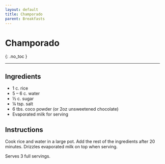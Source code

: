 ```yaml
---
layout: default
title: Champorado
parent: Breakfasts
---
```


# Champorado
{: .no_toc }

---

## Ingredients
<ul>
	<li>1 c. rice</li>
	<li>5 – 6 c. water</li>
	<li>½ c. sugar</li>
	<li>¼ tsp. salt</li>
	<li>6 tbs. coco powder (or 2oz unsweetened chocolate)</li>
	<li>Evaporated milk for serving</li>
</ul>

## Instructions
Cook rice and water in a large pot. Add the rest of the ingredients after 20 minutes. Drizzles evaporated milk on top when serving.

Serves 3 full servings.